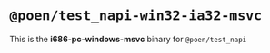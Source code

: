 # `@poen/test_napi-win32-ia32-msvc`

This is the **i686-pc-windows-msvc** binary for `@poen/test_napi`
